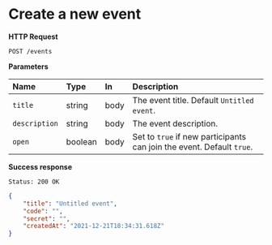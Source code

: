 # Create a new event

**HTTP Request**

`POST /events`

**Parameters**

| Name   | Type   | In   | Description                          |
| :----- | :----- | :--- | :----------------------------------- |
| `title` | string | body | The event title. Default `Untitled event`. |
| `description` | string | body | The event description. |
| `open` | boolean | body | Set to `true` if new participants can join the event. Default `true`. |

**Success response**

```
Status: 200 OK
```

```json
{
	"title": "Untitled event",
	"code": "",
	"secret": "",
	"createdAt": "2021-12-21T18:34:31.618Z"
}
```
